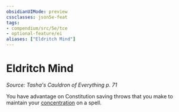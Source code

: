 ```yaml
---
obsidianUIMode: preview
cssclasses: json5e-feat
tags:
- compendium/src/5e/tce
- optional-feature/ei
aliases: ["Eldritch Mind"]
---
```

# Eldritch Mind
*Source: Tasha's Cauldron of Everything p. 71*  

You have advantage on Constitution saving throws that you make to maintain your [concentration](2-Mechanics/CLI/rules/conditions.md#concentration) on a spell.
